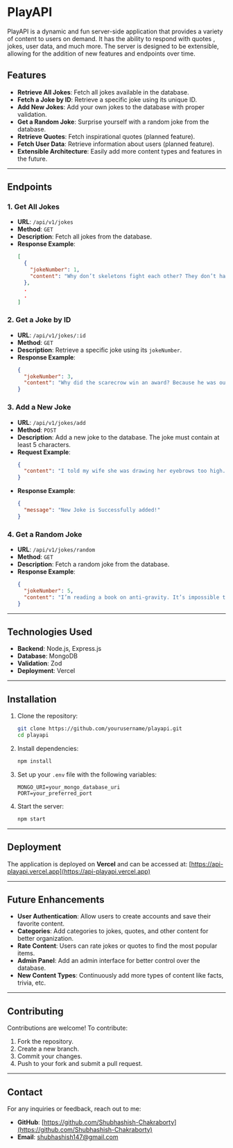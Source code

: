 # PlayAPI

PlayAPI is a dynamic and fun server-side application that provides a variety of content to users on demand. It has the ability to respond with quotes , jokes, user data, and much more. The server is designed to be extensible, allowing for the addition of new features and endpoints over time.

## Features

- **Retrieve All Jokes**: Fetch all jokes available in the database.
- **Fetch a Joke by ID**: Retrieve a specific joke using its unique ID.
- **Add New Jokes**: Add your own jokes to the database with proper validation.
- **Get a Random Joke**: Surprise yourself with a random joke from the database.
- **Retrieve Quotes**: Fetch inspirational quotes (planned feature).
- **Fetch User Data**: Retrieve information about users (planned feature).
- **Extensible Architecture**: Easily add more content types and features in the future.

---

## Endpoints

### 1. **Get All Jokes**
- **URL**: `/api/v1/jokes`
- **Method**: `GET`
- **Description**: Fetch all jokes from the database.
- **Response Example**:
  ```json
  [
    {
      "jokeNumber": 1,
      "content": "Why don’t skeletons fight each other? They don’t have the guts."
    },
    .
    .
  ]
  ```

### 2. **Get a Joke by ID**
- **URL**: `/api/v1/jokes/:id`
- **Method**: `GET`
- **Description**: Retrieve a specific joke using its `jokeNumber`.
- **Response Example**:
  ```json
  {
    "jokeNumber": 3,
    "content": "Why did the scarecrow win an award? Because he was outstanding in his field."
  }
  ```

### 3. **Add a New Joke**
- **URL**: `/api/v1/jokes/add`
- **Method**: `POST`
- **Description**: Add a new joke to the database. The joke must contain at least 5 characters.
- **Request Example**:
  ```json
  {
    "content": "I told my wife she was drawing her eyebrows too high. She looked surprised."
  }
  ```
- **Response Example**:
  ```json
  {
    "message": "New Joke is Successfully added!"
  }
  ```

### 4. **Get a Random Joke**
- **URL**: `/api/v1/jokes/random`
- **Method**: `GET`
- **Description**: Fetch a random joke from the database.
- **Response Example**:
  ```json
  {
    "jokeNumber": 5,
    "content": "I’m reading a book on anti-gravity. It’s impossible to put down!"
  }
  ```

---

## Technologies Used

- **Backend**: Node.js, Express.js
- **Database**: MongoDB
- **Validation**: Zod
- **Deployment**: Vercel

---

## Installation

1. Clone the repository:
   ```bash
   git clone https://github.com/yourusername/playapi.git
   cd playapi
   ```

2. Install dependencies:
   ```bash
   npm install
   ```

3. Set up your `.env` file with the following variables:
   ```env
   MONGO_URI=your_mongo_database_uri
   PORT=your_preferred_port
   ```

4. Start the server:
   ```bash
   npm start
   ```

---

## Deployment

The application is deployed on **Vercel** and can be accessed at:
[https://api-playapi.vercel.app](https://api-playapi.vercel.app)

---

## Future Enhancements

- **User Authentication**: Allow users to create accounts and save their favorite content.
- **Categories**: Add categories to jokes, quotes, and other content for better organization.
- **Rate Content**: Users can rate jokes or quotes to find the most popular items.
- **Admin Panel**: Add an admin interface for better control over the database.
- **New Content Types**: Continuously add more types of content like facts, trivia, etc.

---

## Contributing

Contributions are welcome! To contribute:

1. Fork the repository.
2. Create a new branch.
3. Commit your changes.
4. Push to your fork and submit a pull request.

---

## Contact

For any inquiries or feedback, reach out to me:

- **GitHub**: [https://github.com/Shubhashish-Chakraborty](https://github.com/Shubhashish-Chakraborty)
- **Email**: shubhashish147@gmail.com